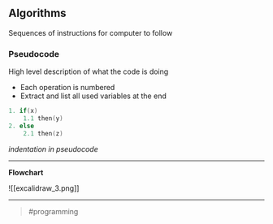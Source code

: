 ## Algorithms

Sequences of instructions for computer to follow

### Pseudocode

High level description of what the code is doing

-   Each operation is numbered
-   Extract and list all used variables at the end

```c
1. if(x)
	1.1 then(y)
2. else
	2.1 then(z)
```
_indentation in pseudocode_

---

**Flowchart**

![[excalidraw_3.png]]

---

> #programming